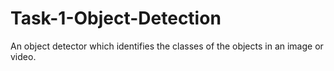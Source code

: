 # Task-1-Object-Detection
An object detector which identifies the classes of the objects in an image or video.
